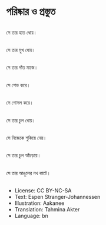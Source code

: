 # পরিষ্কার ও প্রস্তুত

##
সে তার হাত ধোয়।

##
সে তার মুখ ধোয়।

##
সে তার দাঁত মাজে।

##
সে শেভ করে।

##
সে গোসল করে।

##
সে তার চুল ধোয়।

##
সে নিজেকে শুকিয়ে নেয়।

##
সে তার চুল আঁচড়ায়।

##
সে তার আঙুলের নখ কাটে।

##
* License: CC BY-NC-SA
* Text: Espen Stranger-Johannessen
* Illustration: Aakanee
* Translation: Tahmina Akter
* Language: bn
